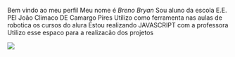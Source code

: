 Bem vindo ao meu perfil
Meu nome é *Breno Bryan*
Sou aluno da escola E.E. PEI João Climaco DE Camargo Pires
Utilizo como ferramenta nas aulas de robotica os cursos do alura
Estou realizando JAVASCRIPT com a professora
Utilizo esse espaco para a realizacão dos projetos


![](https://media1.tenor.com/m/nXZ807-Q6_sAAAAd/michael-supernatural.gif)

